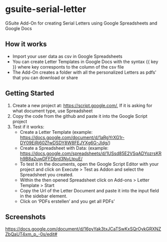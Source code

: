 # gsuite-serial-letter
GSuite Add-On for creating Serial Letters using Google Spreadsheets and Google Docs

## How it works
- Import your user data as csv in Google Spreadsheets
- You can create Letter Templates in Google Docs with the syntax {{ key }} where key corresponts to the column of the csv file
- The Add-On creates a folder with all the personalized Letters as pdfs' that you can download or share

## Getting Started
1. Create a new project at: https://script.google.com/, If it is asking for what document type, use Spreadsheet
2. Copy the code from the github and paste it into the Google Script project
3. Test if it works:	
    - Create a Letter Template (example: https://docs.google.com/document/d/1aRgYrXG1r-DY09EiRj60ZfwDSDY8W8FEJYXg6G-Jldg/)
    - Create a Spreadsheet with Data: (example: https://docs.google.com/spreadsheets/d/1USsd85E2VSqADYozrsKRh9B8a2uwDFFDbrd3NyLtpuE/
    - To test it in the documents, open the Google Script Editor with your project and click on Execute > Test as Addon and select the Spreadsheet you created.
    - Within the then opened Spreadsheet click on Add-ons > Letter Template > Start
    - Copy the Url of the Letter Document and paste it into the input field in the sidebar element.
    - Click on ‘PDFs erstellen’ and you get all PDFs’

## Screenshots
https://docs.google.com/document/d/16pyYak3txJCaTSwKxSQrOykGRXNZZbQaUT4xm_p_-0s/edit#

